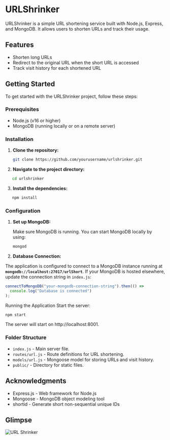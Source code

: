 # URLShrinker

URLShrinker is a simple URL shortening service built with Node.js, Express, and MongoDB. It allows users to shorten URLs and track their usage.

## Features

- Shorten long URLs
- Redirect to the original URL when the short URL is accessed
- Track visit history for each shortened URL

## Getting Started

To get started with the URLShrinker project, follow these steps:

### Prerequisites

- Node.js (v16 or higher)
- MongoDB (running locally or on a remote server)

### Installation

1. **Clone the repository:**

   ```bash
   git clone https://github.com/yourusername/urlshrinker.git

   ```

2. **Navigate to the project directory:**

```bash
   cd urlshrinker

   ```
3. **Install the dependencies:**

```bash
   npm install

   ```

### Configuration

1. **Set up MongoDB:**

   Make sure MongoDB is running. You can start MongoDB locally by using:

   ```bash
   mongod

    ```

2. **Database Connection:**



The application is configured to connect to a MongoDB instance running at **`mongodb://localhost:27017/urlShort`**. If your MongoDB is hosted elsewhere, update the connection string in `index.js`:

```javascript
connectToMongoDB("your-mongodb-connection-string").then(() =>
  console.log("Database is connected")
);

```


Running the Application
Start the server:

   ```bash
   npm start
```

The server will start on http://localhost:8001.


### Folder Structure

- `index.js` - Main server file.
- `routes/url.js` - Route definitions for URL shortening.
- `models/url.js` - Mongoose model for storing URLs and visit history.
- `public/` - Directory for static files.


## Acknowledgments
- Express.js - Web framework for Node.js
- Mongoose - MongoDB object modeling tool
- shortid - Generate short non-sequential unique IDs

## Glimpse
![URL Shrinker](https://github.com/user-attachments/assets/c64a6bf5-d813-4406-94e0-8db0dd17d1d2)

